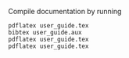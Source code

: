 Compile documentation by running

```
pdflatex user_guide.tex
bibtex user_guide.aux
pdflatex user_guide.tex
pdflatex user_guide.tex
```
